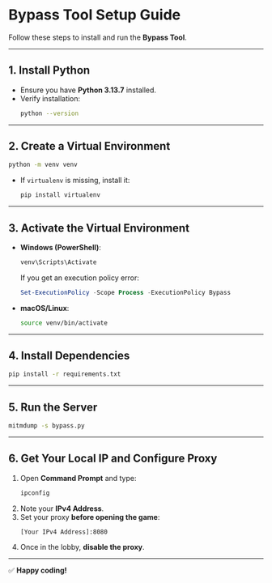 # Bypass Tool Setup Guide

Follow these steps to install and run the **Bypass Tool**.

---

## 1. Install Python
- Ensure you have **Python 3.13.7** installed.
- Verify installation:
  ```bash
  python --version
  ```

---

## 2. Create a Virtual Environment
```bash
python -m venv venv
```
- If `virtualenv` is missing, install it:
  ```bash
  pip install virtualenv
  ```

---

## 3. Activate the Virtual Environment
- **Windows (PowerShell)**:
  ```powershell
  venv\Scripts\Activate
  ```
  If you get an execution policy error:
  ```powershell
  Set-ExecutionPolicy -Scope Process -ExecutionPolicy Bypass
  ```
- **macOS/Linux**:
  ```bash
  source venv/bin/activate
  ```

---

## 4. Install Dependencies
```bash
pip install -r requirements.txt
```

---

## 5. Run the Server
```bash
mitmdump -s bypass.py
```

---

## 6. Get Your Local IP and Configure Proxy
1. Open **Command Prompt** and type:
   ```bash
   ipconfig
   ```
2. Note your **IPv4 Address**.
3. Set your proxy **before opening the game**:
   ```
   [Your IPv4 Address]:8080
   ```
4. Once in the lobby, **disable the proxy**.

---

✅ **Happy coding!**
